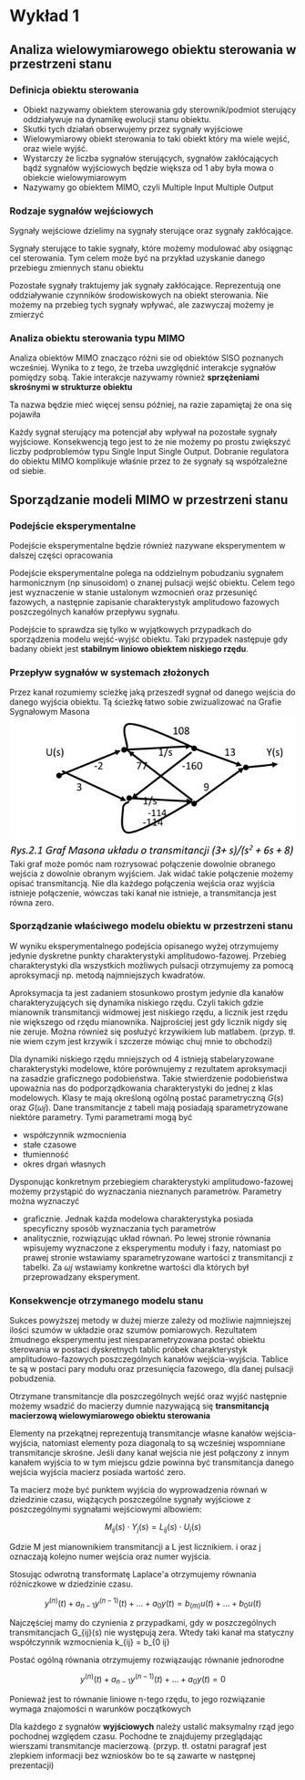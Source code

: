 # Wykład 1

## Analiza wielowymiarowego obiektu sterowania w przestrzeni stanu

### Definicja obiektu sterowania

- Obiekt nazywamy obiektem sterowania gdy sterownik/podmiot sterujący oddziaływuje
na dynamikę ewolucji stanu obiektu.
- Skutki tych działań obserwujemy przez sygnały wyjściowe
- Wielowymiarowy obiekt sterowania to taki obiekt który ma wiele wejść,
oraz wiele wyjść.
- Wystarczy że liczba sygnałów sterujących, sygnałów zakłócających bądź sygnałów
wyjściowych będzie większa od 1 aby była mowa o obiekcie wielowymiarowym
- Nazywamy go obiektem MIMO, czyli Multiple Input Multiple Output

### Rodzaje sygnałów wejściowych

Sygnały wejściowe dzielimy na sygnały sterujące oraz sygnały zakłócające.

Sygnały sterujące to takie sygnały, które możemy modulować aby osiągnąc cel sterowania.
Tym celem może być na przykład uzyskanie danego przebiegu zmiennych stanu obiektu

Pozostałe sygnały traktujemy jak sygnały zakłócające. Reprezentują one oddziaływanie
czynników środowiskowych na obiekt sterowania. Nie możemy na przebieg tych
sygnały wpływać, ale zazwyczaj możemy je zmierzyć

### Analiza obiektu sterowania typu MIMO

Analiza obiektów MIMO znacząco różni sie od obiektów SISO poznanych wcześniej.
Wynika to z tego, że trzeba uwzględnić interakcje sygnałów pomiędzy sobą.
Takie interakcje nazywamy również __sprzężeniami skrośnymi w strukturze obiektu__

Ta nazwa będzie mieć więcej sensu później, na razie zapamiętaj że ona się pojawiła

Każdy sygnał sterujący ma potencjał aby wpływał na pozostałe sygnały wyjściowe.
Konsekwencją tego jest to że nie możemy po prostu zwiększyć liczby podproblemów
typu Single Input Single Output. Dobranie regulatora do obiektu MIMO komplikuje
właśnie przez to że sygnały są współzależne od siebie.

## Sporządzanie modeli MIMO w przestrzeni stanu

### Podejście eksperymentalne

Podejście eksperymentalne będzie również nazywane eksperymentem w dalszej
części opracowania

Podejście eksperymentalne polega na oddzielnym pobudzaniu sygnałem harmonicznym
(np sinusoidom) o znanej pulsacji wejść obiektu. Celem tego jest wyznaczenie w
stanie ustalonym wzmocnień oraz przesunięć fazowych, a następnie zapisanie
charakterystyk amplitudowo fazowych poszczególnych kanałów przepływu sygnału.

Podejście to sprawdza się tylko w wyjątkowych przypadkach
do sporządzenia modelu wejść-wyjść obiektu.
Taki przypadek następuje gdy badany obiekt jest __stabilnym liniowo
obiektem niskiego rzędu__.

### Przepływ sygnałów w systemach złożonych

Przez kanał rozumiemy scieżkę jaką przeszedł sygnał od danego wejścia
do danego wyjścia obiektu. Tą ścieżkę łatwo sobie zwizualizować na
Grafie Sygnałowym Masona
![Grafie Sygnałowym Masona](GrafMasona.png)
Taki graf może pomóc nam rozrysować połączenie dowolnie obranego wejścia z
dowolnie obranym wyjściem. Jak widać takie połączenie możemy opisać transmitancją.
Nie dla każdego połączenia wejścia oraz wyjścia istnieje połączenie, wówczas taki
kanał nie istnieje, a transmitancja jest równa zero.

### Sporządzanie właściwego modelu obiektu w przestrzeni stanu

W wyniku eksperymentalnego podejścia opisanego wyżej otrzymujemy jedynie dyskretne
punkty charakterystyki amplitudowo-fazowej. Przebieg charakterystyki dla
wszystkich możliwych pulsacji otrzymujemy za pomocą aproksymacji np.
metodą najmniejszych kwadratów.

Aproksymacja ta jest zadaniem stosunkowo prostym jedynie dla kanałów
charakteryzujących się dynamika niskiego rzędu.
Czyli takich gdzie mianownik transmitancji widmowej jest niskiego rzędu,
a licznik jest rzędu nie większego od rzędu mianownika.
Najprościej jest gdy licznik nigdy się nie zeruje.
Można również się posłużyć krzywikiem lub matlabem.
(przyp. tł. nie wiem czym jest krzywik i szczerze mówiąc chuj mnie to obchodzi)

Dla dynamiki niskiego rzędu mniejszych od 4 istnieją stabelaryzowane charakterystyki
modelowe, które porównujemy z rezultatem aproksymacji na zasadzie graficznego
podobieństwa. Takie stwierdzenie podobieństwa upoważnia nas do podporządkowania
charakterystyki do jednej z klas modelowych.
Klasy te mają określoną ogólną postać parametryczną $G(s)$ oraz $G(\omega j)$.
Dane transmitancje z tabeli mają posiadają sparametryzowane niektóre parametry.
Tymi parametrami mogą być

- współczynnik wzmocnienia
- stałe czasowe
- tłumienność
- okres drgań własnych

Dysponując konkretnym przebiegiem charakterystyki amplitudowo-fazowej możemy przystąpić
do wyznaczania nieznanych parametrów. Parametry można wyznaczyć

- graficznie. Jednak każda modelowa charakterystyka posiada specyficzny sposób wyznaczania
tych parametrów
- analitycznie, rozwiązując układ równań. Po lewej stronie równania wpisujemy
wyznaczone z eksperymentu moduły i fazy, natomiast po prawej stronie wstawiamy
sparametryzowane wartości z transmitancji z tabelki. Za $\omega j$ wstawiamy
konkretne wartości dla których był przeprowadzany eksperyment.

### Konsekwencje otrzymanego modelu stanu

Sukces powyższej metody w dużej mierze zależy od możliwie najmniejszej ilości
szumów w układzie oraz szumów pomiarowych. Rezultatem żmudnego eksperymentu
jest niesparametryzowana postać obiektu sterowania w postaci dyskretnych tablic
próbek charakterystyk amplitudowo-fazowych poszczególnych kanałów wejścia-wyjścia.
Tablice te są w postaci pary modułu oraz przesunięcia fazowego, dla danej pulsacji
pobudzenia.

Otrzymane transmitancje dla poszczególnych wejść oraz wyjść następnie możemy
wsadzić do macierzy dumnie nazywającą się __transmitancją macierzową
wielowymiarowego obiektu sterowania__

Elementy na przekątnej reprezentują transmitancje własne kanałów
wejścia-wyjścia, natomiast elementy poza diagonalą to są
wcześniej wspomniane transmitancje skrośne. Jeśli dany kanał wejścia nie jest
połączony z innym kanałem wyjścia to w tym miejscu gdzie powinna być
transmitancja danego wejścia wyjścia macierz posiada wartość zero.

Ta macierz może być punktem wyjścia do wyprowadzenia równań w dziedzinie czasu,
wiążących poszczególne sygnały wyjściowe z poszczególnymi sygnałami wejściowymi albowiem:

```math
M_{ij}(s) \cdot Y_{j}(s) = L_{ij}(s) \cdot U_{i}(s)
```

Gdzie M jest mianownikiem transmitancji a L jest licznikiem.
i oraz j oznaczają kolejno numer wejścia oraz numer wyjścia.

Stosując odwrotną transformatę Laplace'a otrzymujemy równania różniczkowe w
dziedzinie czasu.

```math
y^{(n)}(t) + a_{n-1} y^{(n-1)}(t) + ... +   a_{0} y(t) = b_{(m)} u(t) + ... + b_{0} u(t)
```

Najczęściej mamy do czynienia z przypadkami, gdy w poszczególnych
transmitancjach G_{ij}(s) nie występują zera.
Wtedy taki kanał ma statyczny współczynnik wzmocnienia k_{ij} = b_{0 ij}

Postać ogólną równania otrzymujemy rozwiązaując równanie jednorodne

```math
y^{(n)}(t) + a_{n-1} y^{(n-1)}(t) + ... +   a_{0} y(t) = 0
```

Ponieważ jest to równanie liniowe n-tego rzędu, to jego rozwiązanie wymaga znajomości
n warunków początkowych

Dla każdego z sygnałów __wyjściowych__ należy ustalić maksymalny rząd jego
pochodnej względem czasu. Pochodne te znajdujemy przeglądając wierszami
transmitancje macierzową.
(przyp. tł. ostatni paragraf jest zlepkiem informacji bez wzniosków bo te
są zawarte w następnej prezentacji)

